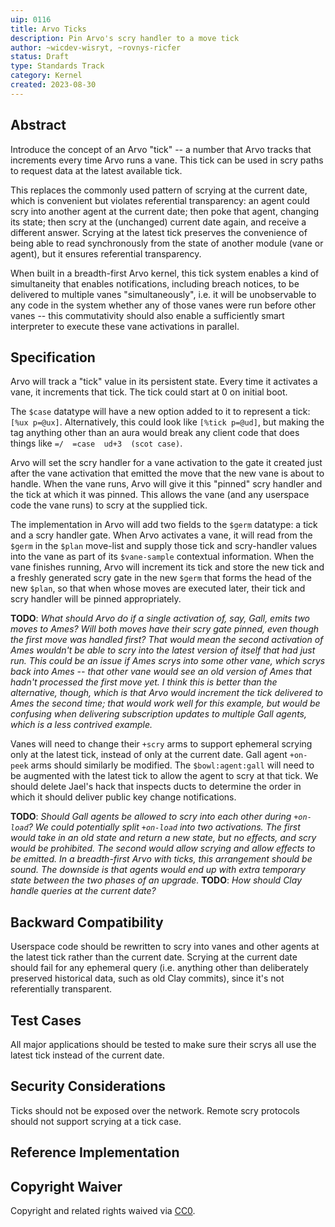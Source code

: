 ```yaml
---
uip: 0116
title: Arvo Ticks
description: Pin Arvo's scry handler to a move tick
author: ~wicdev-wisryt, ~rovnys-ricfer
status: Draft
type: Standards Track
category: Kernel
created: 2023-08-30
---
```


## Abstract

Introduce the concept of an Arvo "tick" -- a number that Arvo tracks that increments every time Arvo runs a vane.  This tick can be used in scry paths to request data at the latest available tick.

This replaces the commonly used pattern of scrying at the current date, which is convenient but violates referential transparency: an agent could scry into another agent at the current date; then poke that agent, changing its state; then scry at the (unchanged) current date again, and receive a different answer.  Scrying at the latest tick preserves the convenience of being able to read synchronously from the state of another module (vane or agent), but it ensures referential transparency.

When built in a breadth-first Arvo kernel, this tick system enables a kind of simultaneity that enables notifications, including breach notices, to be delivered to multiple vanes "simultaneously", i.e. it will be unobservable to any code in the system whether any of those vanes were run before other vanes -- this commutativity should also enable a sufficiently smart interpreter to execute these vane activations in parallel.

## Specification

Arvo will track a "tick" value in its persistent state.  Every time it activates a vane, it increments that tick.  The tick could start at 0 on initial boot.

The `$case` datatype will have a new option added to it to represent a tick: `[%ux p=@ux]`.  Alternatively, this could look like `[%tick p=@ud]`, but making the tag anything other than an aura would break any client code that does things like `=/  =case  ud+3  (scot case)`.

Arvo will set the scry handler for a vane activation to the gate it created just after the vane activation that emitted the move that the new vane is about to handle.  When the vane runs, Arvo will give it this "pinned" scry handler and the tick at which it was pinned.  This allows the vane (and any userspace code the vane runs) to scry at the supplied tick.

The implementation in Arvo will add two fields to the `$germ` datatype: a tick and a scry handler gate.  When Arvo activates a vane, it will read from the `$germ` in the `$plan` move-list and supply those tick and scry-handler values into the vane as part of its `$vane-sample` contextual information.  When the vane finishes running, Arvo will increment its tick and store the new tick and a freshly generated scry gate in the new `$germ` that forms the head of the new `$plan`, so that when whose moves are executed later, their tick and scry handler will be pinned appropriately.

**TODO**: *What should Arvo do if a single activation of, say, Gall, emits two moves to Ames?  Will both moves have their scry gate pinned, even though the first move was handled first?  That would mean the second activation of Ames wouldn't be able to scry into the latest version of itself that had just run.  This could be an issue if Ames scrys into some other vane, which scrys back into Ames -- that other vane would see an old version of Ames that hadn't processed the first move yet.  I think this is better than the alternative, though, which is that Arvo would increment the tick delivered to Ames the second time; that would work well for this example, but would be confusing when delivering subscription updates to multiple Gall agents, which is a less contrived example.*

Vanes will need to change their `+scry` arms to support ephemeral scrying only at the latest tick, instead of only at the current date.  Gall agent `+on-peek` arms should similarly be modified.  The `$bowl:agent:gall` will need to be augmented with the latest tick to allow the agent to scry at that tick.  We should delete Jael's hack that inspects ducts to determine the order in which it should deliver public key change notifications.

**TODO**: *Should Gall agents be allowed to scry into each other during `+on-load`?  We could potentially split `+on-load` into two activations.  The first would take in an old state and return a new state, but no effects, and scry would be prohibited.  The second would allow scrying and allow effects to be emitted.  In a breadth-first Arvo with ticks, this arrangement should be sound.  The downside is that agents would end up with extra temporary state between the two phases of an upgrade.*
**TODO**: *How should Clay handle queries at the current date?*

## Backward Compatibility

Userspace code should be rewritten to scry into vanes and other agents at the latest tick rather than the current date.  Scrying at the current date should fail for any ephemeral query (i.e. anything other than deliberately preserved historical data, such as old Clay commits), since it's not referentially transparent.

## Test Cases

All major applications should be tested to make sure their scrys all use the latest tick instead of the current date.

## Security Considerations

Ticks should not be exposed over the network.  Remote scry protocols should not support scrying at a tick case.


## Reference Implementation


## Copyright Waiver

Copyright and related rights waived via [CC0](../LICENSE.md).
